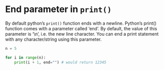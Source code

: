 # End parameter in `print()`

By default python’s `print()` function ends with a newline. Python’s print() function comes with a parameter called ‘end’. By default, the value of this parameter is ‘\n’, i.e. the new line character. You can end a print statement with any character/string using this parameter.

```python
n = 5

for i in range(n):
    print(i + 1, end="") # would return 12345
```

